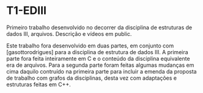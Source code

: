 # T1-EDIII
 Primeiro trabalho desenvolvido no decorrer da disciplina de estruturas de dados III, arquivos. Descrição e vídeos em public.
 
 Este trabalho fora desenvolvido em duas partes, em conjunto com [gasottorodrigues] para a disciplina de estrutura de dados III. A primeira parte fora feita inteiramente em C e o conteúdo da disciplina equivalente era de arquivos. Para a segunda parte foram feitas algumas mudanças em cima daquilo contruído na primeira parte para incluir a emenda da proposta de trabalho com grafos da disciplinas, desta vez com adaptações e estruturas feitas em C++.
